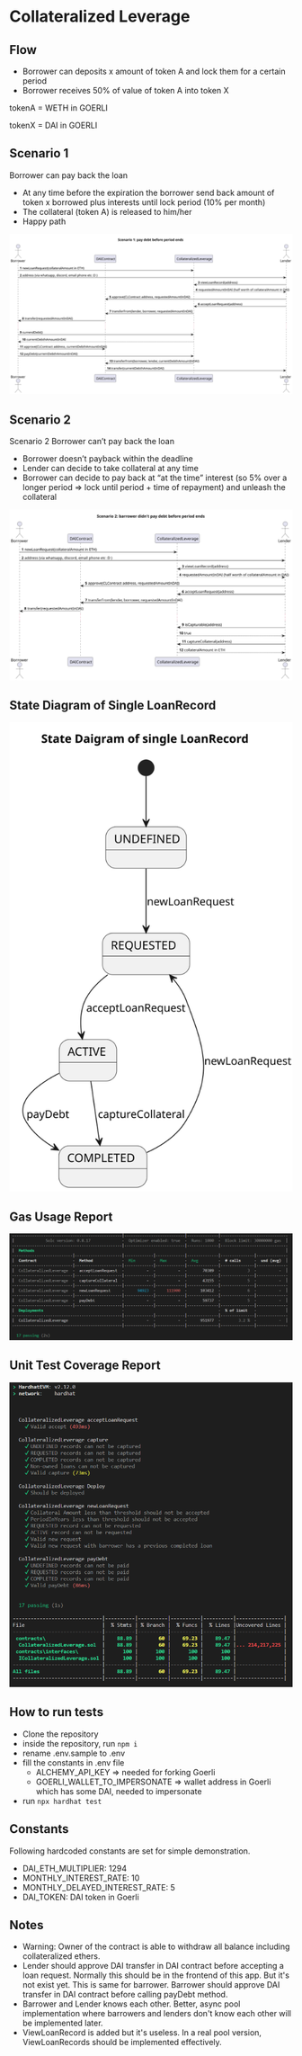 # Collateralized Leverage

## Flow

- Borrower can deposits x amount of token A and lock them for a certain period
- Borrower receives 50% of value of token A into token X

tokenA = WETH in GOERLI

tokenX = DAI in GOERLI

## Scenario 1

Borrower can pay back the loan

- At any time before the expiration the borrower send back amount of token x borrowed plus interests until lock period (10% per month)
- The collateral (token A) is released to him/her
- Happy path

![Scenario 1 Sequence Diagram](./docs/diagrams/docs/scenario1.svg)

## Scenario 2

Scenario 2 Borrower can’t pay back the loan

- Borrower doesn’t payback within the deadline
- Lender can decide to take collateral at any time
- Borrower can decide to pay back at “at the time” interest (so 5% over a longer period => lock until period + time of repayment) and unleash the collateral

![Scenario 2 Sequence Diagram](./docs/diagrams/docs/scenario2.svg)

## State Diagram of Single LoanRecord

![State Diagram of Single Loan Record](./docs/diagrams/docs/state.svg)

## Gas Usage Report

![Gas Usage Report](./docs/diagrams/docs/gas-usage-report.png)

## Unit Test Coverage Report

![Unit Test Coverage Report](./docs/diagrams/docs/coverage.png)

## How to run tests

- Clone the repository
- inside the repository, run `npm i`
- rename .env.sample to .env
- fill the constants in .env file
  - ALCHEMY_API_KEY => needed for forking Goerli
  - GOERLI_WALLET_TO_IMPERSONATE => wallet address in Goerli which has some DAI, needed to impersonate
- run `npx hardhat test`

## Constants

Following hardcoded constants are set for simple demonstration.

- DAI_ETH_MULTIPLIER: 1294
- MONTHLY_INTEREST_RATE: 10
- MONTHLY_DELAYED_INTEREST_RATE: 5
- DAI_TOKEN: DAI token in Goerli

## Notes

- Warning: Owner of the contract is able to withdraw all balance including collateralized ethers.
- Lender should approve DAI transfer in DAI contract before accepting a loan request. Normally this should be in the frontend of this app. But it's not exist yet. This is same for barrower. Barrower should approve DAI transfer in DAI contract before calling payDebt method.
- Barrower and Lender knows each other. Better, async pool implementation where barrowers and lenders don't know each other will be implemented later.
- ViewLoanRecord is added but it's useless. In a real pool version, ViewLoanRecords should be implemented effectively.
